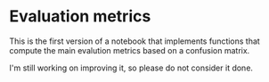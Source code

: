 # Evaluation metrics

This is the first version of a notebook that implements functions that compute the main evalution metrics based on a confusion matrix.

I'm still working on improving it, so please do not consider it done.
